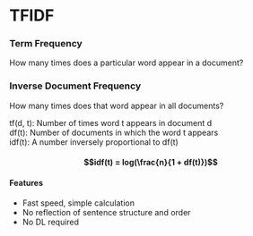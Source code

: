# TFIDF

### Term Frequency
How many times does a particular word appear in a document?

### Inverse Document Frequency
How many times does that word appear in all documents?

tf(d, t): Number of times word t appears in document d  
df(t): Number of documents in which the word t appears  
idf(t): A number inversely proportional to df(t)  
#### $$idf(t) = log(\frac{n}{1 + df(t)})$$

#### Features
- Fast speed, simple calculation
- No reflection of sentence structure and order
- No DL required
